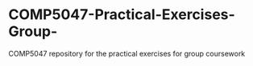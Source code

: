 # COMP5047-Practical-Exercises-Group-
COMP5047 repository for the practical exercises  for group coursework 

